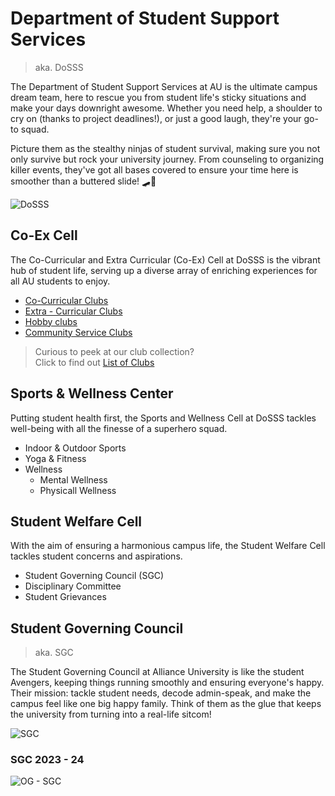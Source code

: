# Department of Student Support Services
> aka. DoSSS

The Department of Student Support Services at AU is the ultimate campus dream team, here to rescue you from student life's sticky situations and make your days downright awesome. Whether you need help, a shoulder to cry on (thanks to project deadlines!), or just a good laugh, they're your go-to squad.

Picture them as the stealthy ninjas of student survival, making sure you not only survive but rock your university journey. From counseling to organizing killer events, they've got all bases covered to ensure your time here is smoother than a buttered slide! 🛹🎉

![DoSSS](https://www.alliance.edu.in/dosss/images/siteassets/about-dosss.svg)

## Co-Ex Cell
The Co-Curricular and Extra Curricular (Co-Ex) Cell at DoSSS is the vibrant hub of student life, serving up a diverse array of enriching experiences for all AU students to enjoy.

- [Co-Curricular Clubs](./clubs.md#co-curricular-clubs)
- [Extra - Curricular Clubs](./clubs.md#extra-curricular-clubs)
- [Hobby clubs](./clubs.md#hobyy-clubs)
- [Community Service Clubs](./clubs.md#community-service-clubs)

> Curious to peek at our club collection?   
> Click to find out [List of Clubs](clubs.md)

## Sports & Wellness Center
Putting student health first, the Sports and Wellness Cell at DoSSS tackles well-being with all the finesse of a superhero squad.

- Indoor & Outdoor Sports
- Yoga & Fitness
- Wellness
  - Mental Wellness
  - Physicall Wellness

## Student Welfare Cell
With the aim of ensuring a harmonious campus life, the Student Welfare Cell tackles student concerns and aspirations.
- Student Governing Council (SGC)
- Disciplinary Committee
- Student Grievances

## Student Governing Council
> aka. SGC

The Student Governing Council  at Alliance University is like the student Avengers, keeping things running smoothly and ensuring everyone's happy. Their mission: tackle student needs, decode admin-speak, and make the campus feel like one big happy family. Think of them as the glue that keeps the university from turning into a real-life sitcom!

![SGC](https://www.alliance.edu.in/dosss/images/siteassets/dosss-student-governing-council.svg)

### SGC 2023 - 24
![OG - SGC](https://www.alliance.edu.in/dosss/images/siteassets/sgc-official-photo.webp)